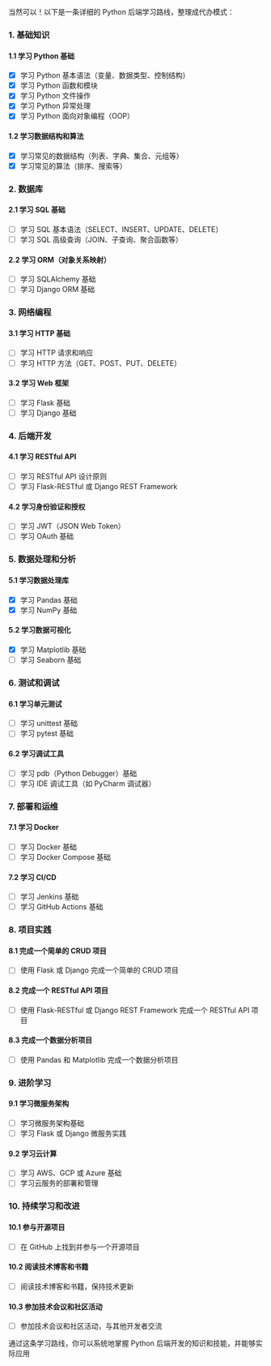 当然可以！以下是一条详细的 Python 后端学习路线，整理成代办模式：

### 1. 基础知识

#### 1.1 学习 Python 基础
- [x] 学习 Python 基本语法（变量、数据类型、控制结构）
- [x] 学习 Python 函数和模块
- [x] 学习 Python 文件操作
- [x] 学习 Python 异常处理
- [x] 学习 Python 面向对象编程（OOP）

#### 1.2 学习数据结构和算法
- [x] 学习常见的数据结构（列表、字典、集合、元组等）
- [x] 学习常见的算法（排序、搜索等）

### 2. 数据库

#### 2.1 学习 SQL 基础
- [ ] 学习 SQL 基本语法（SELECT、INSERT、UPDATE、DELETE）
- [ ] 学习 SQL 高级查询（JOIN、子查询、聚合函数等）

#### 2.2 学习 ORM（对象关系映射）
- [ ] 学习 SQLAlchemy 基础
- [ ] 学习 Django ORM 基础

### 3. 网络编程

#### 3.1 学习 HTTP 基础
- [ ] 学习 HTTP 请求和响应
- [ ] 学习 HTTP 方法（GET、POST、PUT、DELETE）

#### 3.2 学习 Web 框架
- [ ] 学习 Flask 基础
- [ ] 学习 Django 基础

### 4. 后端开发

#### 4.1 学习 RESTful API
- [ ] 学习 RESTful API 设计原则
- [ ] 学习 Flask-RESTful 或 Django REST Framework

#### 4.2 学习身份验证和授权
- [ ] 学习 JWT（JSON Web Token）
- [ ] 学习 OAuth 基础

### 5. 数据处理和分析

#### 5.1 学习数据处理库
- [x] 学习 Pandas 基础
- [x] 学习 NumPy 基础

#### 5.2 学习数据可视化
- [x] 学习 Matplotlib 基础
- [ ] 学习 Seaborn 基础

### 6. 测试和调试

#### 6.1 学习单元测试
- [ ] 学习 unittest 基础
- [ ] 学习 pytest 基础

#### 6.2 学习调试工具
- [ ] 学习 pdb（Python Debugger）基础
- [ ] 学习 IDE 调试工具（如 PyCharm 调试器）

### 7. 部署和运维

#### 7.1 学习 Docker
- [ ] 学习 Docker 基础
- [ ] 学习 Docker Compose 基础

#### 7.2 学习 CI/CD
- [ ] 学习 Jenkins 基础
- [ ] 学习 GitHub Actions 基础

### 8. 项目实践

#### 8.1 完成一个简单的 CRUD 项目
- [ ] 使用 Flask 或 Django 完成一个简单的 CRUD 项目

#### 8.2 完成一个 RESTful API 项目
- [ ] 使用 Flask-RESTful 或 Django REST Framework 完成一个 RESTful API 项目

#### 8.3 完成一个数据分析项目
- [ ] 使用 Pandas 和 Matplotlib 完成一个数据分析项目

### 9. 进阶学习

#### 9.1 学习微服务架构
- [ ] 学习微服务架构基础
- [ ] 学习 Flask 或 Django 微服务实践

#### 9.2 学习云计算
- [ ] 学习 AWS、GCP 或 Azure 基础
- [ ] 学习云服务的部署和管理

### 10. 持续学习和改进

#### 10.1 参与开源项目
- [ ] 在 GitHub 上找到并参与一个开源项目

#### 10.2 阅读技术博客和书籍
- [ ] 阅读技术博客和书籍，保持技术更新

#### 10.3 参加技术会议和社区活动
- [ ] 参加技术会议和社区活动，与其他开发者交流

通过这条学习路线，你可以系统地掌握 Python 后端开发的知识和技能，并能够实际应用
<!--stackedit_data:
eyJoaXN0b3J5IjpbNDg2MzkyMTc5XX0=
-->